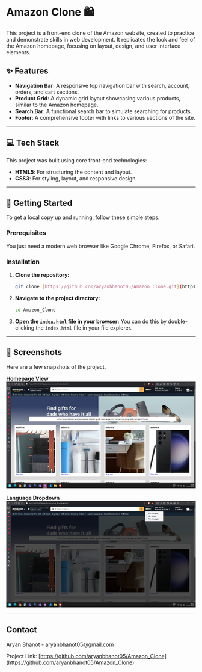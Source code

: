 # Amazon Clone 🛍️

This project is a front-end clone of the Amazon website, created to practice and demonstrate skills in web development. It replicates the look and feel of the Amazon homepage, focusing on layout, design, and user interface elements.

## ✨ Features

* **Navigation Bar**: A responsive top navigation bar with search, account, orders, and cart sections.
* **Product Grid**: A dynamic grid layout showcasing various products, similar to the Amazon homepage.
* **Search Bar**: A functional search bar to simulate searching for products.
* **Footer**: A comprehensive footer with links to various sections of the site.

---

## 💻 Tech Stack

This project was built using core front-end technologies:

* **HTML5**: For structuring the content and layout.
* **CSS3**: For styling, layout, and responsive design.

---

## 🚀 Getting Started

To get a local copy up and running, follow these simple steps.

### Prerequisites

You just need a modern web browser like Google Chrome, Firefox, or Safari.

### Installation

1.  **Clone the repository:**
    ```sh
    git clone [https://github.com/aryanbhanot05/Amazon_Clone.git](https://github.com/aryanbhanot05/Amazon_Clone.git)
    ```
2.  **Navigate to the project directory:**
    ```sh
    cd Amazon_Clone
    ```
3.  **Open the `index.html` file in your browser:**
    You can do this by double-clicking the `index.html` file in your file explorer.

---

## 📸 Screenshots

Here are a few snapshots of the project.

**Homepage View**
![Homepage](./assets/Home.png)

**Language Dropdown**
![Products](./assets/dropdown_working.png)

---

## Contact

Aryan Bhanot - aryanbhanot05@gmail.com

Project Link: [https://github.com/aryanbhanot05/Amazon_Clone](https://github.com/aryanbhanot05/Amazon_Clone)
